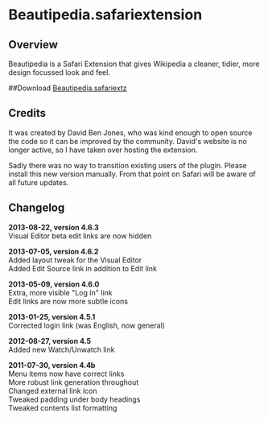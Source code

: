 Beautipedia.safariextension
===========================

## Overview

Beautipedia is a Safari Extension that gives Wikipedia a cleaner, tidier, more design focussed look and feel.

##Download
[Beautipedia.safariextz](http://www.gingerbeardman.com/safari/Beautipedia.safariextz)

## Credits

It was created by David Ben Jones, who was kind enough to open source the code so it can be improved by the community. David's website is no longer active, so I have taken over hosting the extension. 

Sadly there was no way to transition existing users of the plugin. Please install this new version manually. From that point on Safari will be aware of all future updates.

## Changelog

**2013-08-22, version 4.6.3**  
Visual Editor beta edit links are now hidden  

**2013-07-05, version 4.6.2**  
Added layout tweak for the Visual Editor  
Added Edit Source link in addition to Edit link  

**2013-05-09, version 4.6.0**  
Extra, more visible "Log In" link  
Edit links are now more subtle icons  

**2013-01-25, version 4.5.1**  
Corrected login link (was English, now general)  

**2012-08-27, version 4.5**  
Added new Watch/Unwatch link  

**2011-07-30, version 4.4b**  
Menu items now have correct links  
More robust link generation throughout  
Changed external link icon  
Tweaked padding under body headings  
Tweaked contents list formatting  
